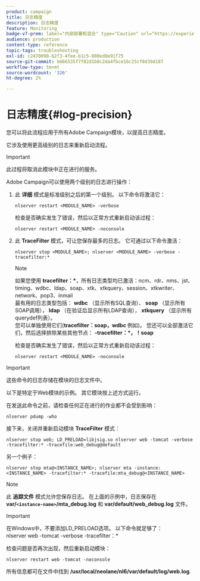 ```yaml
---
product: campaign
title: 日志精度
description: 日志精度
feature: Monitoring
badge-v7-prem: label="内部部署和混合" type="Caution" url="https://experienceleague.adobe.com/docs/campaign-classic/using/installing-campaign-classic/architecture-and-hosting-models/hosting-models-lp/hosting-models.html?lang=zh-Hans" tooltip="仅适用于内部部署和混合部署"
audience: production
content-type: reference
topic-tags: troubleshooting
exl-id: c2470098-62f3-4fee-b1c5-800ed0e91f75
source-git-commit: b666535f7f82d1b8c2da4fbce1bc25cf8d39d187
workflow-type: tm+mt
source-wordcount: '326'
ht-degree: 2%

---
```


# 日志精度{#log-precision}



您可以将此流程应用于所有Adobe Campaign模块，以提高日志精度。

它涉及使用更高级别的日志来重新启动流程。

>[!IMPORTANT]
>
>此过程将取消此模块中正在进行的服务。

Adobe Campaign可以使用两个级别的日志进行操作：

1. 此 **详细** 模式是标准级别之后的第一个级别。 以下命令将激活它：

   ```
   nlserver restart <MODULE_NAME> -verbose 
   ```

   检查是否确实发生了错误，然后以正常方式重新启动该过程：

   ```
   nlserver restart <MODULE_NAME> -noconsole
   ```

1. 此 **TraceFilter** 模式，可让您保存最多的日志。 它可通过以下命令激活：

   ```
   nlserver stop <MODULE_NAME>; nlserver <MODULE_NAME> -verbose -tracefilter:*
   ```

   >[!NOTE]
   >
   >如果您使用 **tracefilter：&#42;**，所有日志类型均已激活：ncm、rdr、nms、jst、timing、wdbc、ldap、soap、xtk、xtkquery、session、xtkwriter、network、pop3、inmail\
   最有用的日志类型包括： **wdbc** （显示所有SQL查询）、 **soap** （显示所有SOAP调用）， **ldap** （在验证后显示所有LDAP查询）， **xtkquery** （显示所有querydef列表）。\
   您可以单独使用它们(**tracefilter：soap，wdbc** 例如)。 您还可以全部激活它们，然后选择排除某些其他节点： **-tracefilter：&#42;，！soap**

   检查是否确实发生了错误，然后以正常方式重新启动该过程：

   ```
   nlserver restart <MODULE_NAME> -noconsole
   ```

>[!IMPORTANT]
>
这些命令的日志存储在模块的日志文件中。

以下是特定于Web模块的示例。 其它模块按上述方式运行。

在发送此命令之前，请检查任何正在进行的作业都不会受到影响：

```
nlserver pdump -who
```

接下来，关闭并重新启动模块 **TraceFilter** 模式：

```
nlserver stop web; LD_PRELOAD=libjsig.so nlserver web -tomcat -verbose -tracefilter:* -tracefile:web_debug@default
```

另一个例子：

```
nlserver stop mta@<INSTANCE_NAME>; nlserver mta -instance:<INSTANCE_NAME> -tracefilter:* -tracefile:mta_debug@<INSTANCE_NAME>
```

>[!NOTE]
>
此 **追踪文件** 模式允许您保存日志。 在上面的示例中，日志保存在 **var/`<instance-name>`/mta_debug.log** 和 **var/default/web_debug.log** 文件。

>[!IMPORTANT]
>
在Windows中，不要添加LD_PRELOAD选项。 以下命令就足够了：\
nlserver web -tomcat -verbose -tracefilter：&#42;

检查问题是否再次出现，然后重新启动模块：

```
nlserver restart web -tomcat -noconsole
```

所有信息都可在文件中找到 **/usr/local/neolane/nl6/var/default/log/web.log**.
